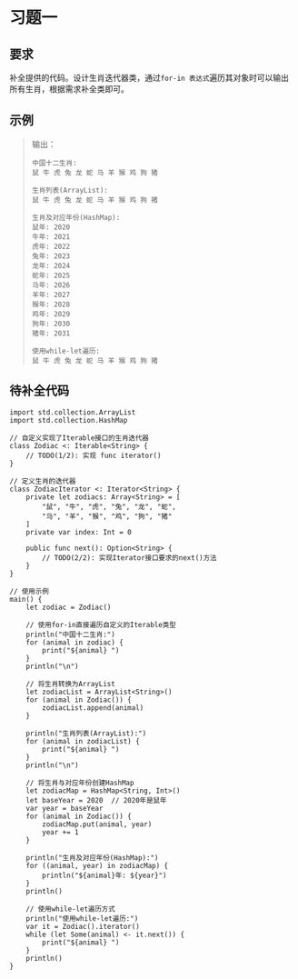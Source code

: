 # 习题一

## 要求

补全提供的代码。设计生肖迭代器类，通过`for-in 表达式`遍历其对象时可以输出所有生肖，根据需求补全类即可。

## 示例

> 输出：
> 
>   ```
>   中国十二生肖:
>   鼠 牛 虎 兔 龙 蛇 马 羊 猴 鸡 狗 猪 
>   
>   生肖列表(ArrayList):
>   鼠 牛 虎 兔 龙 蛇 马 羊 猴 鸡 狗 猪 
>   
>   生肖及对应年份(HashMap):
>   鼠年: 2020
>   牛年: 2021
>   虎年: 2022
>   兔年: 2023
>   龙年: 2024
>   蛇年: 2025
>   马年: 2026
>   羊年: 2027
>   猴年: 2028
>   鸡年: 2029
>   狗年: 2030
>   猪年: 2031
>   
>   使用while-let遍历:
>   鼠 牛 虎 兔 龙 蛇 马 羊 猴 鸡 狗 猪 
>   
>   ```


## 待补全代码

```CangJie
import std.collection.ArrayList
import std.collection.HashMap

// 自定义实现了Iterable接口的生肖迭代器
class Zodiac <: Iterable<String> {
    // TODO(1/2): 实现 func iterator()
}

// 定义生肖的迭代器
class ZodiacIterator <: Iterator<String> {
    private let zodiacs: Array<String> = [
        "鼠", "牛", "虎", "兔", "龙", "蛇", 
        "马", "羊", "猴", "鸡", "狗", "猪"
    ]
    private var index: Int = 0
    
    public func next(): Option<String> {
        // TODO(2/2): 实现Iterator接口要求的next()方法
    }
}

// 使用示例
main() {
    let zodiac = Zodiac()
    
    // 使用for-in直接遍历自定义的Iterable类型
    println("中国十二生肖:")
    for (animal in zodiac) {
        print("${animal} ")
    }
    println("\n")
    
    // 将生肖转换为ArrayList
    let zodiacList = ArrayList<String>()
    for (animal in Zodiac()) {
        zodiacList.append(animal)
    }

    println("生肖列表(ArrayList):")
    for (animal in zodiacList) {
        print("${animal} ")
    }
    println("\n")
    
    // 将生肖与对应年份创建HashMap
    let zodiacMap = HashMap<String, Int>()
    let baseYear = 2020  // 2020年是鼠年
    var year = baseYear
    for (animal in Zodiac()) {
        zodiacMap.put(animal, year)
        year += 1
    }

    println("生肖及对应年份(HashMap):")
    for ((animal, year) in zodiacMap) {
        println("${animal}年: ${year}")
    }
    println()
    
    // 使用while-let遍历方式
    println("使用while-let遍历:")
    var it = Zodiac().iterator()
    while (let Some(animal) <- it.next()) {
        print("${animal} ")
    }
    println()
}
```